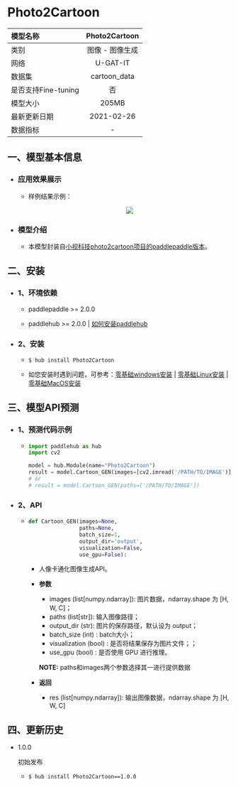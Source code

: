 # Photo2Cartoon

|模型名称|Photo2Cartoon|
| :--- | :---: |
|类别|图像 - 图像生成|
|网络|U-GAT-IT|
|数据集|cartoon_data|
|是否支持Fine-tuning|否|
|模型大小|205MB|
|最新更新日期|2021-02-26|
|数据指标|-|


## 一、模型基本信息

- ### 应用效果展示
  - 样例结果示例：
    <p align="center">
    <img src="https://img-blog.csdnimg.cn/20201224164040624.jpg"   hspace='10'/> <br />
    </p>



- ### 模型介绍

  - 本模型封装自[小视科技photo2cartoon项目的paddlepaddle版本](https://github.com/minivision-ai/photo2cartoon-paddle)。


## 二、安装

- ### 1、环境依赖  

  - paddlepaddle >= 2.0.0  

  - paddlehub >= 2.0.0   | [如何安装paddlehub](../../../../docs/docs_ch/get_start/installation.rst)  

- ### 2、安装

  - ```shell
    $ hub install Photo2Cartoon
    ```
  - 如您安装时遇到问题，可参考：[零基础windows安装](../../../../docs/docs_ch/get_start/windows_quickstart.md)
 | [零基础Linux安装](../../../../docs/docs_ch/get_start/linux_quickstart.md) | [零基础MacOS安装](../../../../docs/docs_ch/get_start/mac_quickstart.md)

## 三、模型API预测

- ### 1、预测代码示例

  - ```python
    import paddlehub as hub
    import cv2

    model = hub.Module(name="Photo2Cartoon")
    result = model.Cartoon_GEN(images=[cv2.imread('/PATH/TO/IMAGE')])
    # or
    # result = model.Cartoon_GEN(paths=['/PATH/TO/IMAGE'])
    ```

- ### 2、API

  - ```python
    def Cartoon_GEN(images=None,
                    paths=None,
                    batch_size=1,
                    output_dir='output',
                    visualization=False,
                    use_gpu=False):
    ```

    - 人像卡通化图像生成API。

    - **参数**

      - images (list\[numpy.ndarray\]): 图片数据，ndarray.shape 为 \[H, W, C\]；<br/>
      - paths (list\[str\]): 输入图像路径；<br/>
      - output\_dir (str): 图片的保存路径，默认设为 output；<br/>
      - batch_size (int) : batch大小；<br/>  
      - visualization (bool) : 是否将结果保存为图片文件；；<br/>
      - use_gpu (bool) : 是否使用 GPU 进行推理。

      **NOTE:** paths和images两个参数选择其一进行提供数据

    - **返回**
      - res (list\[numpy.ndarray\]): 输出图像数据，ndarray.shape 为 \[H, W, C\]



## 四、更新历史

* 1.0.0

  初始发布

  - ```shell
    $ hub install Photo2Cartoon==1.0.0
    ```
